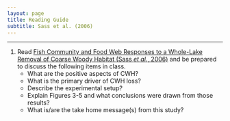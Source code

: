 ```yaml
---
layout: page
title: Reading Guide
subtitle: Sass et al. (2006)
---
```


----

1. Read [Fish Community and Food Web Responses to a Whole-Lake Removal of Coarse Woody Habitat (Sass *et al.*, 2006)](Sassetal_2006_CWHremoval.pdf) and be prepared to discuss the following items in class.
    * What are the positive aspects of CWH?
    * What is the primary driver of CWH loss?
    * Describe the experimental setup?
    * Explain Figures 3-5 and what conclusions were drawn from those results?
    * What is/are the take home message(s) from this study?
